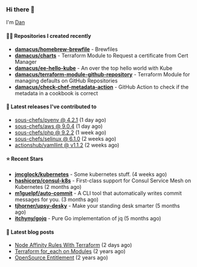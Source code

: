 

### Hi there 👋

I'm [Dan](https://medium.com/@dan.m.webb)

#### 👨‍💻 Repositories I created recently
- **[damacus/homebrew-brewfile](https://github.com/damacus/homebrew-brewfile)** - Brewfiles
- **[damacus/charts](https://github.com/damacus/charts)** - Terraform Module to Request a certificate from Cert Manager
- **[damacus/ee-hello-kube](https://github.com/damacus/ee-hello-kube)** - An over the top hello world with Kube
- **[damacus/terraform-module-github-repository](https://github.com/damacus/terraform-module-github-repository)** - Terraform Module for managing defaults on GitHub Repositories
- **[damacus/check-chef-metadata-action](https://github.com/damacus/check-chef-metadata-action)** - GitHub Action to check if the metadata in a cookbook is correct

#### 🚀 Latest releases I've contributed to


- [sous-chefs/pyenv @ 4.2.1](https://github.com/sous-chefs/pyenv/releases/tag/4.2.1) (1 day ago)
- [sous-chefs/aws @ 9.0.4](https://github.com/sous-chefs/aws/releases/tag/9.0.4) (1 day ago)
- [sous-chefs/php @ 9.2.2](https://github.com/sous-chefs/php/releases/tag/9.2.2) (1 week ago)
- [sous-chefs/selinux @ 6.1.0](https://github.com/sous-chefs/selinux/releases/tag/6.1.0) (2 weeks ago)
- [actionshub/yamllint @ v1.1.2](https://github.com/actionshub/yamllint/releases/tag/v1.1.2) (2 weeks ago)

#### ⭐ Recent Stars


- **[jmcglock/kubernetes](https://github.com/jmcglock/kubernetes)** - Some kubernetes stuff. (4 weeks ago)
- **[hashicorp/consul-k8s](https://github.com/hashicorp/consul-k8s)** - First-class support for Consul Service Mesh on Kubernetes (2 months ago)
- **[m1guelpf/auto-commit](https://github.com/m1guelpf/auto-commit)** - A CLI tool that automatically writes commit messages for you. (3 months ago)
- **[tjhorner/upsy-desky](https://github.com/tjhorner/upsy-desky)** - Make your standing desk smarter (5 months ago)
- **[itchyny/gojq](https://github.com/itchyny/gojq)** - Pure Go implementation of jq (5 months ago)

#### 📄 Latest blog posts
- [Node Affinity Rules With Terraform](https://medium.com/@dan.m.webb/node-affinity-rules-with-terraform-a0766e0bb1da?source=rss-bbba9c670f6e------2) (2 days ago)
- [Terraform for_each on Modules](https://medium.com/@dan.m.webb/terraform-for-each-on-modules-bcf17c97e9ff?source=rss-bbba9c670f6e------2) (2 years ago)
- [OpenSource Entitlement](https://medium.com/@dan.m.webb/opensource-entitlement-f4584a035063?source=rss-bbba9c670f6e------2) (2 years ago)
